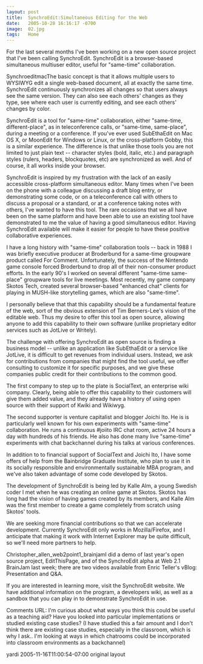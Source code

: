 ```yaml
---
layout: post
title:  SynchroEdit:Simultaneous Editing for the Web
date:   2005-10-28 16:16:17 -0700
image:  02.jpg
tags:   Home
---
```


For the last several months I've been working on a new open source project that I've been calling SynchroEdit. SynchroEdit is a browser-based simultaneous multiuser editor, useful for "same-time" collaboration.

SynchroeditmacThe basic concept is that it allows multiple users to WYSIWYG edit a single web-based document, all at exactly the same time. SynchroEdit continuously synchronizes all changes so that users always see the same version. They can also see each others' changes as they type, see where each user is currently editing, and see each others' changes by color.

SynchroEdit is a tool for "same-time" collaboration, either "same-time, different-place", as in teleconference calls, or "same-time, same-place", during a meeting or a conference. If you've ever used SubEthaEdit on Mac OS X, or MoonEdit for Windows or Linux, or the cross-platform Gobby, this is a similar experience. The difference is that unlike those tools you are not limited to just plain text -- character styles (bold, italic, etc.) and paragraph styles (rulers, headers, blockquotes, etc) are synchronized as well. And of course, it all works inside your browser.

SynchroEdit is inspired by my frustration with the lack of an easily accessible cross-platform simultaneous editor. Many times when I've been on the phone with a colleague discussing a draft blog entry, or demonstrating some code, or on a teleconference call with others to discuss a proposal or a standard, or at a conference taking notes with others, I've wanted to have this tool. The rare occasions that we all have been on the same platform and have been able to use an existing tool have demonstrated to me the value of having a good simultaneous editor. Having SynchroEdit available will make it easier for people to have these positive collaborative experiences. 

I have a long history with "same-time" collaboration tools -- back in 1988 I was briefly executive producer at Broderbund for a same-time groupware product called For Comment. Unfortunately, the success of the Nintendo game console forced Broderbund to drop all of their non-consumer product efforts. In the early 90's I worked on several different "same-time same-place" groupware tools for live meetings. Most recently, my game company Skotos Tech, created several browser-based "enhanced chat" clients for playing in MUSH-like storytelling games, which are also "same-time".

I personally believe that that this capability should be a fundamental feature of the web, sort of the obvious extension of Tim Berners-Lee's vision of the editable web. Thus my desire to offer this tool as open source, allowing anyone to add this capability to their own software (unlike proprietary editor services such as JotLive or Writely).

The challenge with offering SynchroEdit as open source is finding a business model -- unlike an application like SubEthaEdit or a service like JotLive, it is difficult to get revenues from individual users. Instead, we ask for contributions from companies that might find the tool useful, we offer consulting to customize it for specific purposes, and we give these companies public credit for their contributions to the common good.

The first company to step up to the plate is SocialText, an enterprise wiki company. Clearly, being able to offer this capability to their customers will give them added value, and they already have a history of using open source with their support of Kwiki and Wikiwyg.

The second supporter is venture capitalist and blogger Joichi Ito. He is is particularly well known for his own experiments with "same-time" collaboration. He runs a continuous #joiito IRC chat room, active 24 hours a day with hundreds of his friends. He also has done many live "same-time" experiments with chat backchannel during his talks at various conferences.

In addition to to financial support of SocialText and Joichi Ito, I have some offers of help from the Bainbridge Graduate Institute, who plan to use it in its socially responsible and environmentally sustainable MBA program, and we've also taken advantage of some code developed by Skotos.

The development of SynchroEdit is being led by Kalle Alm, a young Swedish coder I met when he was creating an online game at Skotos. Skotos has long had the vision of having games created by its members, and Kalle Alm was the first member to create a game completely from scratch using Skotos' tools.

We are seeking more financial contributions so that we can accelerate development. Currently SynchroEdit only works in Mozilla/Firefox, and I anticipate that making it work with Internet Explorer may be quite difficult, so we'll need more partners to help.

Christopher_allen_web2point1_brainjamI did a demo of last year's open source project, EditThisPage, and of the SynchroEdit alpha at Web 2.1 BrainJam last week; there are two videos available from Enric Teller's vBlog: Presentation and Q&A. 

If you are interested in learning more, visit the SynchroEdit website. We have additional information on the program, a developers wiki, as well as a sandbox that you can play in to demonstrate SynchroEdit in use.

 

 

 

Comments
URL: I'm curious about what ways you think this could be useful as a teaching aid? Have you looked into particular implementations or studied existing case studies? (I have studied this a fair amount and I don't think there are existing case studies, especially in the classroom, which is why I ask.. I'm looking at ways in which chatrooms could be incorporated into classroom environments as a backchannel)

yardi 2005-11-16T11:00:54-07:00
original layout
